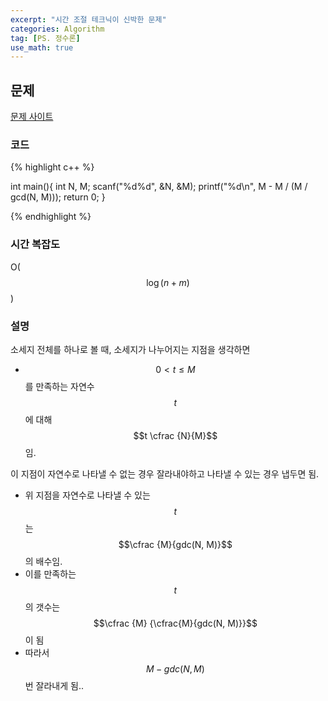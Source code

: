 ```yaml
---
excerpt: "시간 조절 테크닉이 신박한 문제"
categories: Algorithm
tag: [PS. 정수론]
use_math: true
---
```


## 문제

[문제 사이트](https://www.acmicpc.net/problem/1188)

### 코드

{% highlight c++ %}

int main(){
	int N, M;
	scanf("%d%d", &N, &M);
	printf("%d\n", M - M / (M / gcd(N, M)));
	return 0;
}

{% endhighlight %}

### 시간 복잡도

O($$\log{(n+m)}$$)


### 설명

소세지 전체를 하나로 볼 때, 소세지가 나누어지는 지점을 생각하면
+ $$0 < t \leq M$$ 를 만족하는 자연수 $$t$$ 에 대해 $$t \cfrac {N}{M}$$ 임.

이 지점이 자연수로 나타낼 수 없는 경우 잘라내야하고 나타낼 수 있는 경우 냅두면 됨.
+ 위 지점을 자연수로 나타낼 수 있는 $$t$$ 는 $$\cfrac {M}{gdc(N, M)}$$ 의 배수임.
+ 이를 만족하는 $$t$$ 의 갯수는 $$\cfrac {M} {\cfrac{M}{gdc(N, M)}}$$ 이 됨
+ 따라서 $$M - gdc(N, M)$$ 번 잘라내게 됨..